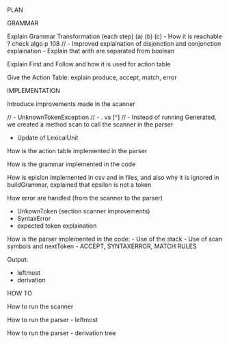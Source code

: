 PLAN

GRAMMAR

Explain Grammar Transformation (each step) (a) (b) (c)
    - How it is reachable ? check algo p 108
//    - Improved explaination of disjonction and conjonction explaination
    - Explain that arith are separated from boolean

Explain First and Follow and how it is used for action table

Give the Action Table: explain produce, accept, match, error


IMPLEMENTATION

Introduce improvements made in the scanner

// - UnknownTokenException
// - . vs [^]
// - Instead of running Generated, we created a method scan to call the
 scanner in the parser
 - Update of LexicalUnit

How is the action table implemented in the parser

How is the grammar implemented in the code

How is epislon implemented in csv and in files, and also why it is ignored
in buildGrammar, explained that epsilon is not a token

How error are handled (from the scanner to the parser)
  -  UnkownToken (section scanner improvements)
  - SyntaxError
  - expected token explaination

How is the parser implemented in the code:
    - Use of the stack
    - Use of scan symbols and nextToken
    - ACCEPT, SYNTAXERROR, MATCH RULES

Output:
  - leftmost
  - derivation

HOW TO

How to run the scanner

How to run the parser - leftmost

How to run the parser - derivation tree
